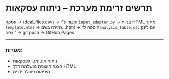 # תרשים זרימת מערכת – ניתוח עסקאות

עסקה → (deal_files.csv)
      → עיבוד ע"י `input_adapter.py`
      → בניית HTML מתוך `template.html`
      → שמירה בשם <ID>.html
      → הוספה ל־`analysis_table.csv` עם לינק 'צפה'
      → git push → GitHub Pages

---

### מטרות:
- ניתוח אוטומטי לעסקאות
- הצגה חיצונית מושלמת דרך HTML
- מינימום פעולה ידנית
